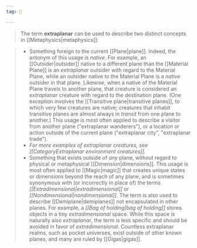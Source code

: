 ```yaml
---
tag: 🌌

---
```

> The term **extraplanar** can be used to describe two distinct concepts in [[Metaphysics|metaphysics]]:

> - Something foreign to the current [[Plane|plane]]. Indeed, the antonym of this usage is *native*.
For example, an [[Outsider|outsider]] native to a different plane than the [[Material Plane]] is an *extraplanar* outsider with regard to the Material Plane, while an outsider native to the Material Plane is a *native* outsider in that plane. Likewise, when a native of the Material Plane travels to another plane, that creature is considered an *extraplanar* creature with regard to the destination plane.
(One exception involves the [[Transitive plane|transitive planes]], to which very few creatures are native; creatures that inhabit transitive planes are almost always in *transit* from one plane to another.)
This usage is most often applied to describe a visitor from another plane ("extraplanar wanderers"), or a location or action outside of the current plane ("extraplanar city", "extraplanar trade").
> - *For more examples of extraplanar creatures, see [[CategoryExtraplanar environment creatures]].*
> - Something that exists outside of *any* plane, without regard to physical or metaphysical [[Dimension|dimensions]]. This usage is most often applied to [[Magic|magic]] that creates unique states or dimensions beyond the reach of any plane, and is sometimes synonymous with (or incorrectly in place of) the terms *[[Extradimensional|extradimensional]]* or *[[Nondimensional|nondimensional]]*. The term is also used to describe [[Demiplane|demiplanes]] not encapsulated in other planes.
For example, a *[[Bag of holding|bag of holding]]* stores objects in a tiny *extradimensional* space. While this space is naturally also *extraplanar*, the term is less specific and should be avoided in favor of *extradimensional*. Countless extraplanar realms, such as pocket universes, exist outside of other known planes, and many are ruled by [[Gigas|gigas]].







